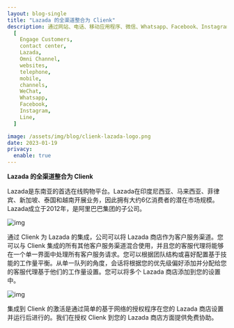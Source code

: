 ```yaml
---
layout: blog-single
title: "Lazada 的全渠道整合为 Clienk"
description: 通过网站、电话、移动应用程序、微信、Whatsapp、Facebook、Instagram、Lazada、Shopee 和许多其他流行的消息传递应用程序等社交媒体渠道吸引客户。
  [
    Engage Customers,
    contact center,
    Lazada,
    Omni Channel,
    websites,
    telephone,
    mobile,
    channels,
    WeChat,
    Whatsapp,
    Facebook,
    Instagram,
    Line,
  ]

image: /assets/img/blog/clienk-lazada-logo.png
date: 2023-01-19
privacy:
  enable: true
---
```


**Lazada 的全渠道整合为 Clienk**

Lazada是东南亚的首选在线购物平台。Lazada在印度尼西亚、马来西亚、菲律宾、新加坡、泰国和越南开展业务，因此拥有大约6亿消费者的潜在市场规模。Lazada成立于2012年，是阿里巴巴集团的子公司。

![img](/assets/img/blog/lazada-clienk-new-session.png)

通过 Clienk 为 Lazada 的集成，公司可以将 Lazada 商店作为客户服务渠道。您可以与 Clienk 集成的所有其他客户服务渠道混合使用，并且您的客服代理将能够在一个单一界面中处理所有客户服务请求。您可以根据团队结构或喜好配置基于技能的工作量平衡。从单一队列的角度，会话将根据您的优先级偏好添加并分配给您的客服代理基于他们的工作量设置。您可以将多个 Lazada 商店添加到您的设置中。

![img](/assets/img/blog/lazada-agent-clienk.png)

集成到 Clienk 的激活是通过简单的基于网络的授权程序在您的 Lazada 商店设置并运行后进行的。我们在授权 Clienk 到您的 Lazada 商店方面提供免费协助。

